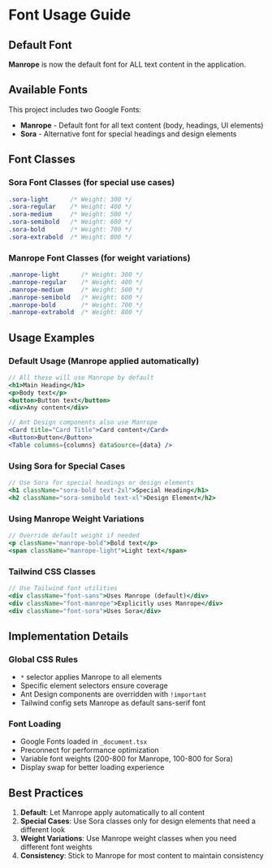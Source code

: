 # Font Usage Guide

## Default Font
**Manrope** is now the default font for ALL text content in the application.

## Available Fonts

This project includes two Google Fonts:
- **Manrope** - Default font for all text content (body, headings, UI elements)
- **Sora** - Alternative font for special headings and design elements

## Font Classes

### Sora Font Classes (for special use cases)
```css
.sora-light      /* Weight: 300 */
.sora-regular    /* Weight: 400 */
.sora-medium     /* Weight: 500 */
.sora-semibold   /* Weight: 600 */
.sora-bold       /* Weight: 700 */
.sora-extrabold  /* Weight: 800 */
```

### Manrope Font Classes (for weight variations)
```css
.manrope-light      /* Weight: 300 */
.manrope-regular    /* Weight: 400 */
.manrope-medium     /* Weight: 500 */
.manrope-semibold   /* Weight: 600 */
.manrope-bold       /* Weight: 700 */
.manrope-extrabold  /* Weight: 800 */
```

## Usage Examples

### Default Usage (Manrope applied automatically)
```jsx
// All these will use Manrope by default
<h1>Main Heading</h1>
<p>Body text</p>
<button>Button text</button>
<div>Any content</div>

// Ant Design components also use Manrope
<Card title="Card Title">Card content</Card>
<Button>Button</Button>
<Table columns={columns} dataSource={data} />
```

### Using Sora for Special Cases
```jsx
// Use Sora for special headings or design elements
<h1 className="sora-bold text-2xl">Special Heading</h1>
<h2 className="sora-semibold text-xl">Design Element</h2>
```

### Using Manrope Weight Variations
```jsx
// Override default weight if needed
<p className="manrope-bold">Bold text</p>
<span className="manrope-light">Light text</span>
```

### Tailwind CSS Classes
```jsx
// Use Tailwind font utilities
<div className="font-sans">Uses Manrope (default)</div>
<div className="font-manrope">Explicitly uses Manrope</div>
<div className="font-sora">Uses Sora</div>
```

## Implementation Details

### Global CSS Rules
- `*` selector applies Manrope to all elements
- Specific element selectors ensure coverage
- Ant Design components are overridden with `!important`
- Tailwind config sets Manrope as default sans-serif font

### Font Loading
- Google Fonts loaded in `_document.tsx`
- Preconnect for performance optimization
- Variable font weights (200-800 for Manrope, 100-800 for Sora)
- Display swap for better loading experience

## Best Practices
1. **Default**: Let Manrope apply automatically to all content
2. **Special Cases**: Use Sora classes only for design elements that need a different look
3. **Weight Variations**: Use Manrope weight classes when you need different font weights
4. **Consistency**: Stick to Manrope for most content to maintain consistency
